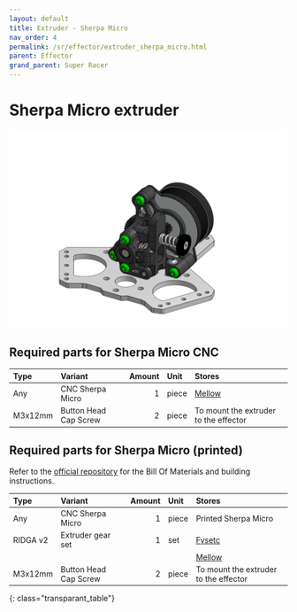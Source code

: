 ```yaml
---
layout: default
title: Extruder - Sherpa Micro
nav_order: 4
permalink: /sr/effector/extruder_sherpa_micro.html
parent: Effector
grand_parent: Super Racer
---
```


# Sherpa Micro extruder

![Sherpa Micro](/assets/images/sr/effector/extruder_sherpa_micro.png)

## Required parts for Sherpa Micro CNC

| Type             | Variant                           | Amount | Unit  |                           Stores                            |
|:-----------------|:----------------------------------|-------:|:------|:------------------------------------------------------------|
| Any              | CNC Sherpa Micro                  |      1 | piece | [Mellow](https://s.click.aliexpress.com/e/_DFTy353)         |
| M3x12mm          | Button Head Cap Screw             |      2 | piece | To mount the extruder to the effector                       |

## Required parts for Sherpa Micro (printed)

Refer to the [official repository](https://github.com/Annex-Engineering/Sherpa_Micro-Extruder) for the Bill Of Materials and building instructions.

| Type             | Variant                           | Amount | Unit  |                           Stores                            |
|:-----------------|:----------------------------------|-------:|:------|:------------------------------------------------------------|
| Any              | CNC Sherpa Micro                  |      1 | piece | Printed Sherpa Micro                                        |
| RIDGA v2         | Extruder gear set                 |      1 | set   | [Fysetc](https://s.click.aliexpress.com/e/_Dmjv2cN)         |
|                  |                                   |        |       | [Mellow](https://s.click.aliexpress.com/e/_DDUsR53)         |
| M3x12mm          | Button Head Cap Screw             |      2 | piece | To mount the extruder to the effector                       |
{: class="transparant_table"}